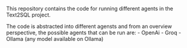 This repository contains the code for running different agents in the Text2SQL project.

The code is abstracted into different agensts and from an overview perspective, the possible agents that can be run are:
    - OpenAi
    - Groq
    - Ollama (any model available on Ollama)


